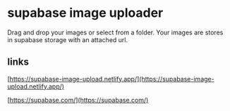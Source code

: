 # supabase image uploader

Drag and drop your images or select from a folder. Your images are stores in supabase storage with an attached url.

## links
[https://supabase-image-upload.netlify.app/](https://supabase-image-upload.netlify.app/)

[https://supabase.com/](https://supabase.com/)
